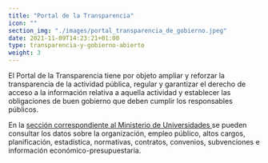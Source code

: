 ```yaml
---
title: "Portal de la Transparencia"
icon: ""
section_img: "./images/portal_transparencia_de_gobierno.jpeg"
date: 2021-11-09T14:23:21+01:00
type: transparencia-y-gobierno-abierto
weight: 3
---
```

El Portal de la Transparencia tiene por objeto ampliar y reforzar la transparencia de la actividad pública, regular y garantizar el derecho de acceso a la información relativa a aquella actividad y establecer las obligaciones de buen gobierno que deben cumplir los responsables públicos. 

En la <a href="https://transparencia.gob.es/transparencia/transparencia_Home/index/PublicidadActiva/TaxPorMinisterios/MUNI.html" target="_blank">sección correspondiente al Ministerio de Universidades <i class="fas fa-external-link-alt"></i></a> se pueden consultar los datos sobre la organización, empleo público, altos cargos, planificación, estadística, normativas, contratos, convenios, subvenciones e información económico-presupuestaria.